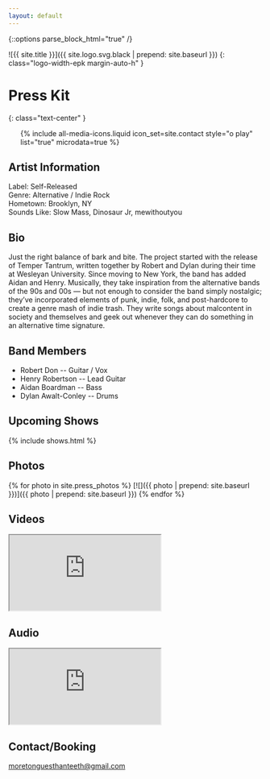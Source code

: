 ```yaml
---
layout: default
---
```


{::options parse_block_html="true" /}

<div class="margin-auto-h padding-l-v padding-m-h text-wrapper">

![{{ site.title }}]({{ site.logo.svg.black | prepend: site.baseurl }})
{: class="logo-width-epk margin-auto-h" }

# Press Kit
{: class="text-center" }

<ul class="full-width flex-row flex-center media-icon-basic media-icon-list font-size-large">
{% include all-media-icons.liquid icon_set=site.contact style="o play" list="true" microdata=true %}
</ul>

## Artist Information

Label: Self-Released  
Genre: Alternative / Indie Rock  
Hometown: Brooklyn, NY  
Sounds Like: Slow Mass, Dinosaur Jr, mewithoutyou  

## Bio

Just the right balance of bark and bite. The project started with the release of Temper Tantrum, written together by Robert and Dylan during their time at Wesleyan University. Since moving to New York, the band has added Aidan and Henry. Musically, they take inspiration from the alternative bands of the 90s and 00s — but not enough to consider the band simply nostalgic; they’ve incorporated elements of punk, indie, folk, and post-hardcore to create a genre mash of indie trash. They write songs about malcontent in society and themselves and geek out whenever they can do something in an alternative time signature.

## Band Members

- Robert Don -- Guitar / Vox
- Henry Robertson -- Lead Guitar
- Aidan Boardman -- Bass
- Dylan Awalt-Conley -- Drums

## Upcoming Shows

{% include shows.html %}

## Photos

<div class="flex-row flex-even">
{% for photo in site.press_photos %}
[![]({{ photo | prepend: site.baseurl }})]({{ photo | prepend: site.baseurl }})
{% endfor %}
</div>

## Videos

<div class="aspect-16-9 margin-m-b">
<iframe itemprop="url" src="https://www.youtube.com/embed/4Ihh8SwPg80" allowfullscreen data-analytics-category="Video" data-analytics-action="click" data-analytics-label="Watched I Wanna Be a Machine"></iframe>
</div>

## Audio

<iframe class="full-width margin-m-b mq-bandcamp-height" src="https://bandcamp.com/EmbeddedPlayer/album=2871722682/size=large/bgcol=ffffff/linkcol=0687f5/artwork=none/transparent=true/" seamless itemprop="audio" data-analytics-category="Audio" data-analytics-action="click" data-analytics-label="Listened to Temper Tantrum">
<a href="http://moretongues.bandcamp.com/album/temper-tantrum">Temper Tantrum by More Tongues Than Teeth</a>
</iframe>

## Contact/Booking

[moretonguesthanteeth@gmail.com](mailto:moretonguesthanteeth@gmail.com)

</div>

